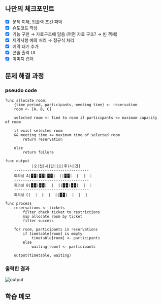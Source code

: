 ## 나만의 체크포인트

-   [x] 문제 이해, 입출력 조건 파악
-   [x] 슈도코드 작성
-   [x] 기능 구현 &rightarrow; 자료구조에 담음 (어떤 자료 구조? &rightarrow; 빈 객체)
-   [x] 제약사항 예외 처리 &rightarrow; 정규식 처리
-   [x] 예약 대기 추가
-   [x] 콘솔 출력 UI
-   [x] 이미지 캡처

## 문제 해결 과정

### pseudo code

```
func allocate room:
    {time period, participants, meeting time} <- reservation
    room <- [A, B, C]

    selected room <- find to room if participants <= maximum capacity of room

    if exist selected room
    && meeting time <= maximum time of selected room
        return reservation

    else
        return failure

func output
            |오|전|시|간||오|후|시|간|
    ----------------------------------
    회의실 A|🁢🁢|🁢🁢|🁢🁢|  ||🁢🁢|  |  |  |
    ----------------------------------
    회의실 B|🁢🁢|🁢🁢|  |  ||🁢🁢|🁢🁢|  |  |
    ----------------------------------
    회의실 C|  |  |  |  ||🁢🁢|  |  |  |

func process
    reservations <- tickets
        filter check ticket to restrictions
        map allocate room by ticket
        filter success

    for room, participants in reservations
        if timetable[room] is empty
            timetable[room] <- participants
        else
            waiting[room] <- participants

    output(timetable, waiting)
```

### 출력한 결과

![output](https://gist.github.com/user-attachments/assets/3bc5ca5d-2c2e-4d81-9559-3618d2af6b41)

## 학습 메모
